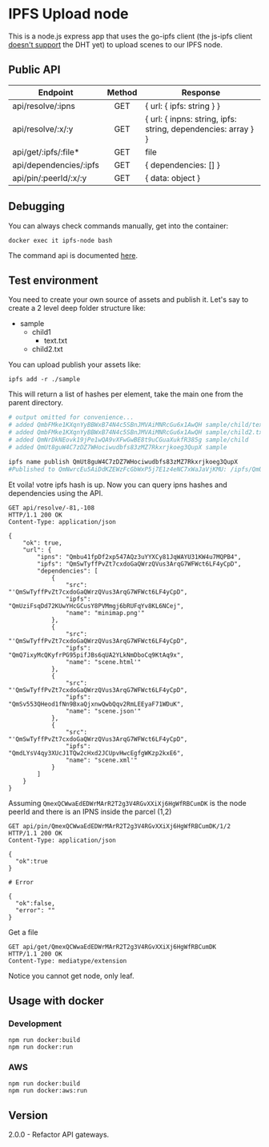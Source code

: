 # IPFS Upload node

This is a node.js express app that uses the go-ipfs client (the js-ipfs client [doesn't support](https://github.com/ipfs/js-ipfs/pull/856) the DHT yet) to upload scenes to our IPFS node.

## Public API

| Endpoint| Method | Response |
| ------------- |:-------------:|-------------|
| api/resolve/:ipns | GET | { url: { ipfs: string } } | 
| api/resolve/:x/:y | GET | { url: { inpns: string, ipfs: string, dependencies: array } } | 
| api/get/:ipfs/:file* | GET | file | 
| api/dependencies/:ipfs | GET | { dependencies: [] } |
| api/pin/:peerId/:x/:y | GET | { data: object } | 

## Debugging

You can always check commands manually, get into the container:
```
docker exec it ipfs-node bash
```
The command api is documented [here](https://ipfs.io/docs/commands/).

## Test environment

You need to create your own source of assets and publish it. Let's say to create a 2 level deep folder structure like:

- sample 
  * child1
    - text.txt
  * child2.txt

You can upload publish your assets like:

```
ipfs add -r ./sample
```
This will return a list of hashes per element, take the main one from the parent directory.

```bash
# output omitted for convenience...
# added QmbFMke1KXqnYyBBWxB74N4c5SBnJMVAiMNRcGu6x1AwQH sample/child/text.txt
# added QmbFMke1KXqnYyBBWxB74N4c5SBnJMVAiMNRcGu6x1AwQH sample/child2.txt
# added QmNrDkNEovk19jPe1wQA9vXFwGwBE8t9uCGuaXukfR385g sample/child
# added QmUt8guW4C7zDZ7WHociwudbfs83zMZ7Rkxrjkoeg3QupX sample

ipfs name publish QmUt8guW4C7zDZ7WHociwudbfs83zMZ7Rkxrjkoeg3QupX
#Published to QmNwrcEu5AiDdKZEWzFcGbWxP5j7E1z4eNC7xWaJaVjKMU: /ipfs/QmUt8guW4C7zDZ7WHociwudbfs83zMZ7Rkxrjkoeg3QupX
```
Et voila! votre ipfs hash is up. Now you can query ipns hashes and dependencies using the API.

```http
GET api/resolve/-81,-108
HTTP/1.1 200 OK
Content-Type: application/json

{
    "ok": true,
    "url": {
        "ipns": "Qmbu41fpDf2xp547AQz3uYYXCy81JqWAYU31KW4u7MQPB4",
        "ipfs": "QmSwTyffPvZt7cxdoGaQWrzQVus3ArqG7WFWct6LF4yCpD",
        "dependencies": [
            {
                "src": "'QmSwTyffPvZt7cxdoGaQWrzQVus3ArqG7WFWct6LF4yCpD",
                "ipfs": "QmUziFsqDd72KUwYHcGCusY8PVMmgj6bRUFqYv8KL6NCej",
                "name": "minimap.png'"
            },
            {
                "src": "'QmSwTyffPvZt7cxdoGaQWrzQVus3ArqG7WFWct6LF4yCpD",
                "ipfs": "QmQ7ixyMcQKyfrPG95pifJBs6qUA2YLkNmDboCq9KtAq9x",
                "name": "scene.html'"
            },
            {
                "src": "'QmSwTyffPvZt7cxdoGaQWrzQVus3ArqG7WFWct6LF4yCpD",
                "ipfs": "QmSv553QHeod1fNn9BxaQjxnwQwbQqv2RmLEEyaF71WDuK",
                "name": "scene.json'"
            },
            {
                "src": "'QmSwTyffPvZt7cxdoGaQWrzQVus3ArqG7WFWct6LF4yCpD",
                "ipfs": "QmdLYsV4qy3XUcJ1TQw2cHxd2JCUpvHwcEgfgWKzp2kxE6",
                "name": "scene.xml'"
            }
        ]
    }
}
```

Assuming `QmexQCWwaEdEDWrMArR2T2g3V4RGvXXiXj6HgWfRBCumDK` is the node peerId
and there is an IPNS  inside the parcel (1,2)

```http
GET api/pin/QmexQCWwaEdEDWrMArR2T2g3V4RGvXXiXj6HgWfRBCumDK/1/2
HTTP/1.1 200 OK
Content-Type: application/json

{
  "ok":true
}

# Error

{
  "ok":false,
  "error": ""
}
```

Get a file

```http
GET api/get/QmexQCWwaEdEDWrMArR2T2g3V4RGvXXiXj6HgWfRBCumDK
HTTP/1.1 200 OK
Content-Type: mediatype/extension

```

Notice you cannot get node, only leaf.

## Usage with docker

### Development

```
npm run docker:build
npm run docker:run
```

### AWS

```
npm run docker:build
npm run docker:aws:run
```

## Version
2.0.0 - Refactor API gateways.

